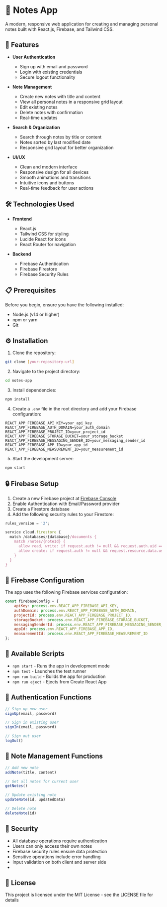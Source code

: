 
# 📝 Notes App

A modern, responsive web application for creating and managing personal notes built with React.js, Firebase, and Tailwind CSS.

## 🚀 Features

- **User Authentication**
  - Sign up with email and password
  - Login with existing credentials
  - Secure logout functionality

- **Note Management**
  - Create new notes with title and content
  - View all personal notes in a responsive grid layout
  - Edit existing notes
  - Delete notes with confirmation
  - Real-time updates

- **Search & Organization**
  - Search through notes by title or content
  - Notes sorted by last modified date
  - Responsive grid layout for better organization

- **UI/UX**
  - Clean and modern interface
  - Responsive design for all devices
  - Smooth animations and transitions
  - Intuitive icons and buttons
  - Real-time feedback for user actions

## 🛠️ Technologies Used

- **Frontend**
  - React.js
  - Tailwind CSS for styling
  - Lucide React for icons
  - React Router for navigation

- **Backend**
  - Firebase Authentication
  - Firebase Firestore
  - Firebase Security Rules

## 📋 Prerequisites

Before you begin, ensure you have the following installed:
- Node.js (v14 or higher)
- npm or yarn
- Git

## ⚙️ Installation

1. Clone the repository:
```bash
git clone [your-repository-url]
```

2. Navigate to the project directory:
```bash
cd notes-app
```

3. Install dependencies:
```bash
npm install
```

4. Create a `.env` file in the root directory and add your Firebase configuration:
```env
REACT_APP_FIREBASE_API_KEY=your_api_key
REACT_APP_FIREBASE_AUTH_DOMAIN=your_auth_domain
REACT_APP_FIREBASE_PROJECT_ID=your_project_id
REACT_APP_FIREBASE_STORAGE_BUCKET=your_storage_bucket
REACT_APP_FIREBASE_MESSAGING_SENDER_ID=your_messaging_sender_id
REACT_APP_FIREBASE_APP_ID=your_app_id
REACT_APP_FIREBASE_MEASUREMENT_ID=your_measurement_id
```

5. Start the development server:
```bash
npm start
```

## 🔒 Firebase Setup

1. Create a new Firebase project at [Firebase Console](https://console.firebase.google.com)
2. Enable Authentication with Email/Password provider
3. Create a Firestore database
4. Add the following security rules to your Firestore:

```javascript
rules_version = '2';

service cloud.firestore {
  match /databases/{database}/documents {
    match /notes/{noteId} {
      allow read, write: if request.auth != null && request.auth.uid == resource.data.userId;
      allow create: if request.auth != null && request.resource.data.userId == request.auth.uid;
    }
  }
}
```


## 🔧 Firebase Configuration

The app uses the following Firebase services configuration:

```javascript
const firebaseConfig = {
    apiKey: process.env.REACT_APP_FIREBASE_API_KEY,
    authDomain: process.env.REACT_APP_FIREBASE_AUTH_DOMAIN,
    projectId: process.env.REACT_APP_FIREBASE_PROJECT_ID,
    storageBucket: process.env.REACT_APP_FIREBASE_STORAGE_BUCKET,
    messagingSenderId: process.env.REACT_APP_FIREBASE_MESSAGING_SENDER_ID,
    appId: process.env.REACT_APP_FIREBASE_APP_ID,
    measurementId: process.env.REACT_APP_FIREBASE_MEASUREMENT_ID
};
```

## 🚦 Available Scripts

- `npm start` - Runs the app in development mode
- `npm test` - Launches the test runner
- `npm run build` - Builds the app for production
- `npm run eject` - Ejects from Create React App

## 🔑 Authentication Functions

```javascript
// Sign up new user
signUp(email, password)

// Sign in existing user
signIn(email, password)

// Sign out user
logOut()
```

## 📝 Note Management Functions

```javascript
// Add new note
addNote(title, content)

// Get all notes for current user
getNotes()

// Update existing note
updateNote(id, updatedData)

// Delete note
deleteNote(id)
```

## 🔐 Security

- All database operations require authentication
- Users can only access their own notes
- Firebase security rules ensure data protection
- Sensitive operations include error handling
- Input validation on both client and server side
- 
## 📄 License
This project is licensed under the MIT License - see the LICENSE file for details
